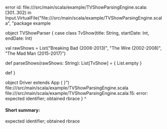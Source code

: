 error id: file://<WORKSPACE>/src/main/scala/example/TVShowParsingEngine.scala:[301..302) in Input.VirtualFile("file://<WORKSPACE>/src/main/scala/example/TVShowParsingEngine.scala", "package example

object TVShowParser {
  case class TvShow(title: String, startDate: Int, endDate: Int)

  val rawShows = List("Breaking Bad (2008-2013)",
      "The Wire (2002-2008)",
      "The Mad Man (2015-2017)")
  
  def parseShows(rawShows: String): List[TvShow] = {
    List.empty
  }

  def 
}

object Driver extends App {
}")
file://<WORKSPACE>/src/main/scala/example/TVShowParsingEngine.scala
file://<WORKSPACE>/src/main/scala/example/TVShowParsingEngine.scala:15: error: expected identifier; obtained rbrace
}
^
#### Short summary: 

expected identifier; obtained rbrace
